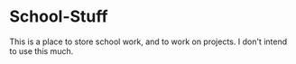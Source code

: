 # School-Stuff
This is a place to store school work, and to work on projects. I don't intend to use this much.